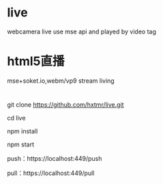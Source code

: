 # live
webcamera live use mse api and played by video tag
# html5直播
mse+soket.io,webm/vp9 stream living

# 
git clone https://github.com/hxtmr/live.git

cd live

npm install

npm start

push：https://localhost:449/push 

pull：https://localhost:449/pull 

